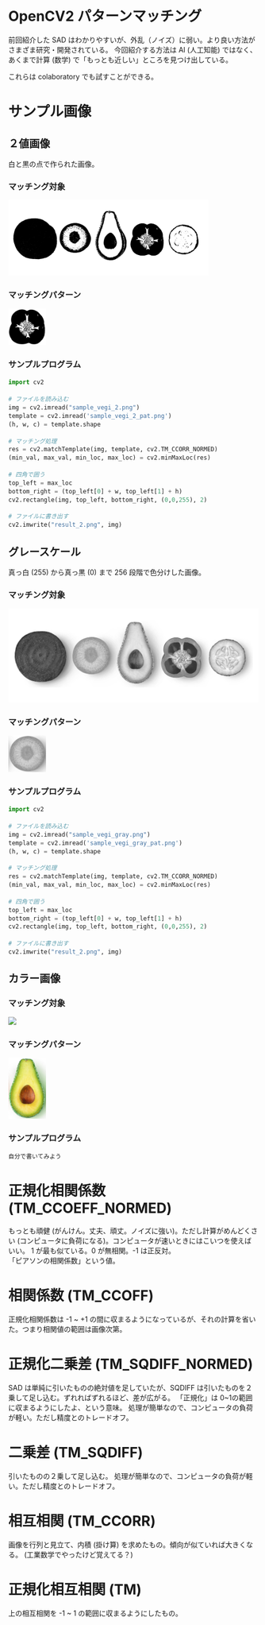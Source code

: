 # OpenCV2 パターンマッチング

前回紹介した SAD はわかりやすいが、外乱（ノイズ）に弱い。より良い方法がさまざま研究・開発されている。
今回紹介する方法は AI (人工知能) ではなく、あくまで計算 (数学) で「もっとも近しい」ところを見つけ出している。

これらは colaboratory でも試すことができる。

# サンプル画像

## ２値画像

白と黒の点で作られた画像。

### マッチング対象
<img src="./images/sample_vegi_2.png" width="80%"/>

### マッチングパターン
<img src="./images/sample_vegi_2_pat.png" width="15%"/>

### サンプルプログラム

``` python
import cv2

# ファイルを読み込む
img = cv2.imread("sample_vegi_2.png")
template = cv2.imread('sample_vegi_2_pat.png')
(h, w, c) = template.shape

# マッチング処理
res = cv2.matchTemplate(img, template, cv2.TM_CCORR_NORMED)
(min_val, max_val, min_loc, max_loc) = cv2.minMaxLoc(res)

# 四角で囲う
top_left = max_loc
bottom_right = (top_left[0] + w, top_left[1] + h)
cv2.rectangle(img, top_left, bottom_right, (0,0,255), 2)

# ファイルに書き出す
cv2.imwrite("result_2.png", img)
```

## グレースケール

真っ白 (255) から真っ黒 (0) まで 256 段階で色分けした画像。

### マッチング対象
<img src="./images/sample_vegi_gray.png"/>

### マッチングパターン
<img src="./images/sample_vegi_gray_pat.png" width="15%"/>

### サンプルプログラム

``` python
import cv2

# ファイルを読み込む
img = cv2.imread("sample_vegi_gray.png")
template = cv2.imread('sample_vegi_gray_pat.png')
(h, w, c) = template.shape

# マッチング処理
res = cv2.matchTemplate(img, template, cv2.TM_CCORR_NORMED)
(min_val, max_val, min_loc, max_loc) = cv2.minMaxLoc(res)

# 四角で囲う
top_left = max_loc
bottom_right = (top_left[0] + w, top_left[1] + h)
cv2.rectangle(img, top_left, bottom_right, (0,0,255), 2)

# ファイルに書き出す
cv2.imwrite("result_2.png", img)
```
## カラー画像

### マッチング対象
<img src="./images/sample_vegi.png" witdh="70%"/>

### マッチングパターン
<img src="./images/sample_vegi_pat.png" width="15%"/>

### サンプルプログラム

```
自分で書いてみよう
```

# 正規化相関係数 (TM_CCOEFF_NORMED)

もっとも頑健 (がんけん。丈夫、頑丈。ノイズに強い)。ただし計算がめんどくさい (コンピュータに負荷になる)。コンピュータが速いときにはこいつを使えばいい。
1 が最も似ている。0 が無相関。-1 は正反対。  
「ピアソンの相関係数」という値。

# 相関係数 (TM_CCOFF)

正規化相関係数は -1 ~ +1 の間に収まるようになっているが、それの計算を省いた。つまり相関値の範囲は画像次第。

# 正規化二乗差 (TM_SQDIFF_NORMED)

SAD は単純に引いたものの絶対値を足していたが、SQDIFF は引いたものを２乗して足し込む。ずれればずれるほど、差が広がる。
「正規化」は 0~1の範囲に収まるようにしたよ、という意味。
処理が簡単なので、コンピュータの負荷が軽い。ただし精度とのトレードオフ。

# 二乗差 (TM_SQDIFF)
引いたものの２乗して足し込む。
処理が簡単なので、コンピュータの負荷が軽い。ただし精度とのトレードオフ。

# 相互相関 (TM_CCORR)
画像を行列と見立て、内積 (掛け算) を求めたもの。傾向が似ていれば大きくなる。
(工業数学でやったけど覚えてる？)

# 正規化相互相関 (TM)
上の相互相関を -1 ~ 1 の範囲に収まるようにしたもの。

